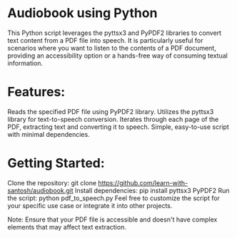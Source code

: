 # Audiobook using Python
This Python script leverages the pyttsx3 and PyPDF2 libraries to convert text content from a PDF file into speech. It is particularly useful for scenarios where you want to listen to the contents of a PDF document, providing an accessibility option or a hands-free way of consuming textual information.

# Features:
Reads the specified PDF file using PyPDF2 library.
Utilizes the pyttsx3 library for text-to-speech conversion.
Iterates through each page of the PDF, extracting text and converting it to speech.
Simple, easy-to-use script with minimal dependencies.

# Getting Started:
Clone the repository: git clone https://github.com/learn-with-santosh/audiobook.git
Install dependencies: pip install pyttsx3 PyPDF2
Run the script: python pdf_to_speech.py
Feel free to customize the script for your specific use case or integrate it into other projects.

Note: Ensure that your PDF file is accessible and doesn't have complex elements that may affect text extraction.
